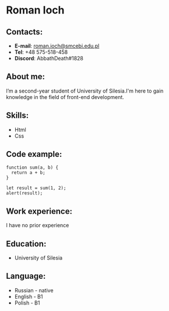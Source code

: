 # Roman Ioch
## Contacts:
  * __E-mail__: roman.ioch@smcebi.edu.pl 
  * __Tel__: +48 575-518-458
  * __Discord__: AbbathDeath#1828
  
## About me:
  I’m a second-year student of University of Silesia.I'm here to gain knowledge in the field of front-end development.

## Skills:
  * Html
  * Css

## Code example:
  ```
  function sum(a, b) {
    return a + b;
  }

  let result = sum(1, 2);
  alert(result); 
  ```
## Work experience:
  I have no prior experience

## Education:
  * University of Silesia

## Language:
  * Russian - native
  * English - B1
  * Polish - B1

